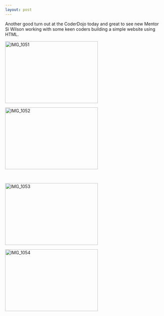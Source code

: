 ```yaml
---
layout: post
---
```

Another good turn out at the CoderDojo today and great to see new Mentor Si Wilson working with some keen coders building a simple website using HTML.

<div id="gallery-1" class="gallery galleryid-2577 gallery-columns-2 gallery-size-medium"><dl class="gallery-item">
			<dt class="gallery-icon landscape">
				<a href="http://theblog.is/lac/2015/04/18/coderdojo-5-designing-a-website/img_1051/"><img width="300" height="200" src="http://theblog.is/lac/files/2015/04/IMG_1051-300x200.jpg" class="attachment-medium size-medium" alt="IMG_1051" srcset="http://theblog.is/lac/files/2015/04/IMG_1051-300x200.jpg 300w, http://theblog.is/lac/files/2015/04/IMG_1051.jpg 864w" sizes="(max-width: 300px) 100vw, 300px"></a>
			</dt></dl><dl class="gallery-item">
			<dt class="gallery-icon landscape">
				<a href="http://theblog.is/lac/2015/04/18/coderdojo-5-designing-a-website/img_1052/"><img width="300" height="200" src="http://theblog.is/lac/files/2015/04/IMG_1052-300x200.jpg" class="attachment-medium size-medium" alt="IMG_1052" srcset="http://theblog.is/lac/files/2015/04/IMG_1052-300x200.jpg 300w, http://theblog.is/lac/files/2015/04/IMG_1052.jpg 864w" sizes="(max-width: 300px) 100vw, 300px"></a>
			</dt></dl><br style="clear: both"><dl class="gallery-item">
			<dt class="gallery-icon landscape">
				<a href="http://theblog.is/lac/2015/04/18/coderdojo-5-designing-a-website/img_1053/"><img width="300" height="200" src="http://theblog.is/lac/files/2015/04/IMG_1053-300x200.jpg" class="attachment-medium size-medium" alt="IMG_1053" srcset="http://theblog.is/lac/files/2015/04/IMG_1053-300x200.jpg 300w, http://theblog.is/lac/files/2015/04/IMG_1053.jpg 864w" sizes="(max-width: 300px) 100vw, 300px"></a>
			</dt></dl><dl class="gallery-item">
			<dt class="gallery-icon landscape">
				<a href="http://theblog.is/lac/2015/04/18/coderdojo-5-designing-a-website/img_1054/"><img width="300" height="200" src="http://theblog.is/lac/files/2015/04/IMG_1054-300x200.jpg" class="attachment-medium size-medium" alt="IMG_1054" srcset="http://theblog.is/lac/files/2015/04/IMG_1054-300x200.jpg 300w, http://theblog.is/lac/files/2015/04/IMG_1054.jpg 864w" sizes="(max-width: 300px) 100vw, 300px"></a>
			</dt></dl><br style="clear: both">
		</div>